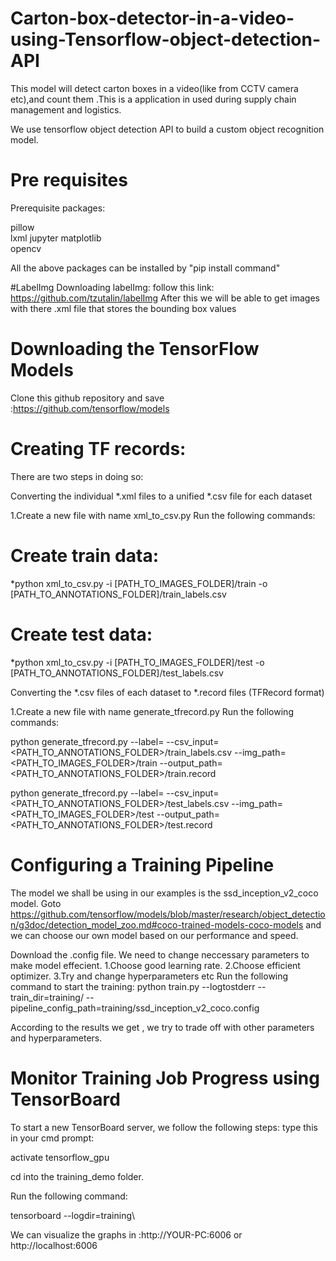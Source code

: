 # Carton-box-detector-in-a-video-using-Tensorflow-object-detection-API
This model will detect carton boxes in a video(like from CCTV camera etc),and count them .This is a application in used during supply chain management and logistics.

We use tensorflow object detection API to build a custom object recognition model.

# Pre requisites
Prerequisite packages:

pillow	
lxml
jupyter	
matplotlib	
opencv

All the above packages can be installed by "pip install command"

#LabelImg
Downloading labelImg:
follow this link: https://github.com/tzutalin/labelImg
After this we will be able to get images with there .xml file that stores the bounding box values

# Downloading the TensorFlow Models
Clone this github repository and save :https://github.com/tensorflow/models

# Creating TF records:
There are two steps in doing so:

Converting the individual *.xml files to a unified *.csv file for each dataset

1.Create a new file with name xml_to_csv.py
Run the following commands:

# Create train data:
*python xml_to_csv.py -i [PATH_TO_IMAGES_FOLDER]/train -o [PATH_TO_ANNOTATIONS_FOLDER]/train_labels.csv

# Create test data:
*python xml_to_csv.py -i [PATH_TO_IMAGES_FOLDER]/test -o [PATH_TO_ANNOTATIONS_FOLDER]/test_labels.csv

Converting the *.csv files of each dataset to *.record files (TFRecord format)

1.Create a new file with name generate_tfrecord.py
Run the following commands:

python generate_tfrecord.py --label=<LABEL> --csv_input=<PATH_TO_ANNOTATIONS_FOLDER>/train_labels.csv
--img_path=<PATH_TO_IMAGES_FOLDER>/train  --output_path=<PATH_TO_ANNOTATIONS_FOLDER>/train.record

python generate_tfrecord.py --label=<LABEL> --csv_input=<PATH_TO_ANNOTATIONS_FOLDER>/test_labels.csv
--img_path=<PATH_TO_IMAGES_FOLDER>/test
--output_path=<PATH_TO_ANNOTATIONS_FOLDER>/test.record

# Configuring a Training Pipeline
The model we shall be using in our examples is the ssd_inception_v2_coco model.
Goto https://github.com/tensorflow/models/blob/master/research/object_detection/g3doc/detection_model_zoo.md#coco-trained-models-coco-models
and we can choose our own model based on our performance and speed.

Download the .config file.
We need to change neccessary parameters to make model effecient.
1.Choose good learning rate.
2.Choose efficient optimizer.
3.Try and change hyperparameters
etc
Run the following command to start the training:
python train.py --logtostderr --train_dir=training/ --pipeline_config_path=training/ssd_inception_v2_coco.config

According to the results we get , we try to trade off with other parameters and hyperparameters.

# Monitor Training Job Progress using TensorBoard

To start a new TensorBoard server, we follow the following steps:
type this in your cmd prompt:

activate tensorflow_gpu

cd into the training_demo folder.

Run the following command:

tensorboard --logdir=training\

We can visualize the graphs in :http://YOUR-PC:6006 or http://localhost:6006













